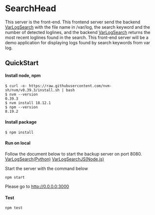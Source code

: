 # SearchHead

This server is the front-end. This frontend server send the backend [VarLogSearch](https://github.com/sakaijunsoccer/varlogsearch) with the file name in /var/log, the search keyword and the number of detected loglines, and the backend [VarLogSearch](https://github.com/sakaijunsoccer/varlogsearch) returns the most recent loglines found in the search. This front-end server will be a demo application for displaying logs found by search keywords from var log.


## QuickStart

#### Install node, npm
```
$ curl -o- https://raw.githubusercontent.com/nvm-sh/nvm/v0.39.3/install.sh | bash
$ nvm --version
0.39.3
$ nvm install 18.12.1
$ npm --version
8.19.2
```

#### Install package
```
$ npm install
```

#### Run on local

Follow the document below to start the backup server on port 8080.
[VarLogSearch(Python)](https://github.com/sakaijunsoccer/varlogsearch/) 
[VarLogSearchJS(Node.js)](https://github.com/sakaijunsoccer/varlogsearchjs/)

Start the server with the command below
```
npm start
```
Please go to http://0.0.0.0:3000

#### Test
```
npm test
```
